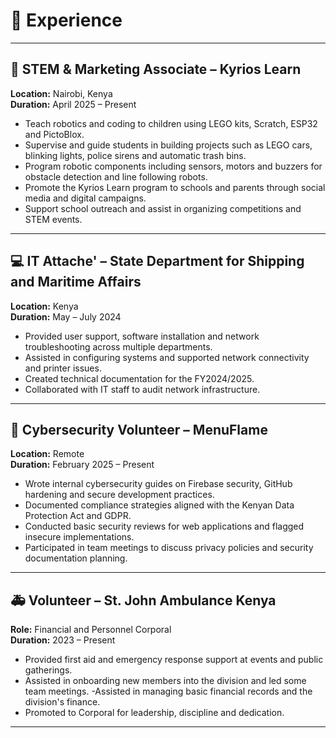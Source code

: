 # 💼 Experience

---

## 🌟 STEM & Marketing Associate – Kyrios Learn  
**Location:** Nairobi, Kenya  
**Duration:** April 2025 – Present

- Teach robotics and coding to children using LEGO kits, Scratch, ESP32 and PictoBlox.
- Supervise and guide students in building projects such as LEGO cars, blinking lights, police sirens and automatic trash bins.
- Program robotic components including sensors, motors and buzzers for obstacle detection and line following robots.
- Promote the Kyrios Learn program to schools and parents through social media and digital campaigns.
- Support school outreach and assist in organizing competitions and STEM events.

---

## 💻 IT Attache' – State Department for Shipping and Maritime Affairs  
**Location:** Kenya  
**Duration:** May – July 2024

- Provided user support, software installation and network troubleshooting across multiple departments.
- Assisted in configuring systems and supported network connectivity and printer issues.
- Created technical documentation for the FY2024/2025.
- Collaborated with IT staff to audit network infrastructure.

---

## 🔐 Cybersecurity Volunteer – MenuFlame  
**Location:** Remote  
**Duration:** February 2025 – Present

- Wrote internal cybersecurity guides on Firebase security, GitHub hardening and secure development practices.
- Documented compliance strategies aligned with the Kenyan Data Protection Act and GDPR.
- Conducted basic security reviews for web applications and flagged insecure implementations.
- Participated in team meetings to discuss privacy policies and security documentation planning.

---

## 🚑 Volunteer – St. John Ambulance Kenya  
**Role:** Financial and Personnel Corporal  
**Duration:** 2023 – Present

- Provided first aid and emergency response support at events and public gatherings.
- Assisted in onboarding new members into the division and led some team meetings.
-Assisted in managing basic financial records and the division's finance.
- Promoted to Corporal for leadership, discipline and dedication.

---


